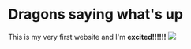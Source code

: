 # Dragons saying what's up
<body>
   This is my very first website and I'm <b>excited!!!!!!</b>
</body>
<img src="https://vignette.wikia.nocookie.net/gameofthrones/images/e/e0/Dragons_S8_Ep_1.jpg/revision/latest/scale-to-width-down/2000?cb=20190415031732">
